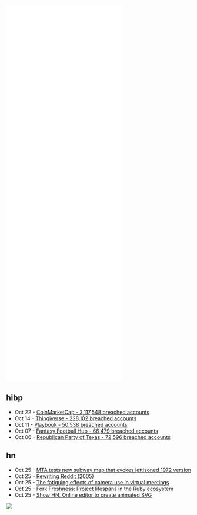 ![Metrics](https://raw.githubusercontent.com/phixion/phixion/master/metrics.svg)

## hibp

<!--
for https://github.com/phixion/phixion/blob/main/.github/workflows/feeds.yml
-->
<!--START_SECTION:haveibeenpwnd-->
- Oct 22 - [CoinMarketCap - 3,117,548 breached accounts](https://haveibeenpwned.com/PwnedWebsites#CoinMarketCap)
- Oct 14 - [Thingiverse - 228,102 breached accounts](https://haveibeenpwned.com/PwnedWebsites#Thingiverse)
- Oct 11 - [Playbook - 50,538 breached accounts](https://haveibeenpwned.com/PwnedWebsites#Playbook)
- Oct 07 - [Fantasy Football Hub - 66,479 breached accounts](https://haveibeenpwned.com/PwnedWebsites#FantasyFootballHub)
- Oct 06 - [Republican Party of Texas - 72,596 breached accounts](https://haveibeenpwned.com/PwnedWebsites#RepublicanPartyOfTexas)
<!--END_SECTION:haveibeenpwnd-->

## hn

<!--
for https://github.com/phixion/phixion/blob/main/.github/workflows/feeds.yml
-->
<!--START_SECTION:hn-->
- Oct 25 - [MTA tests new subway map that evokes jettisoned 1972 version](https://www.wsj.com/articles/mta-tests-new-subway-map-that-evokes-jettisoned-1972-version-11634119201)
- Oct 25 - [Rewriting Reddit (2005)](http://www.aaronsw.com/weblog/rewritingreddit)
- Oct 25 - [The fatiguing effects of camera use in virtual meetings](https://doi.apa.org/fulltext/2021-77825-003.html)
- Oct 25 - [Fork Freshness: Project lifespans in the Ruby ecosystem](https://gilesbowkett.com/blog/2021/08/15/fork-freshness-project-lifespans-in-the-ruby-ecosystem/)
- Oct 25 - [Show HN: Online editor to create animated SVG](https://bestsnip.com/svg_animation/)
<!--END_SECTION:hn-->

<!--
for https://yhype.me
-->
![](https://hit.yhype.me/github/profile?user_id=13013670)

